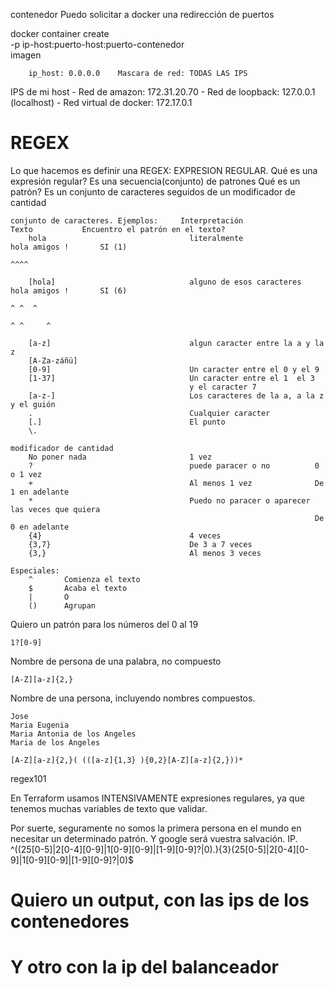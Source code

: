 contenedor
    Puedo solicitar a docker una redirección de puertos
    
docker container create \
    -p ip-host:puerto-host:puerto-contenedor \
    imagen
        
        ip_host: 0.0.0.0    Mascara de red: TODAS LAS IPS
    
IPS de mi host
    - Red de amazon:         172.31.20.70
    - Red de loopback:       127.0.0.1 (localhost)
    - Red virtual de docker: 172.17.0.1
    
    
# REGEX

Lo que hacemos es definir una REGEX: EXPRESION REGULAR.
Qué es una expresión regular?
    Es una secuencia(conjunto) de patrones
    Qué es un patrón? 
        Es un conjunto de caracteres seguidos de un modificador de cantidad
    
    conjunto de caracteres. Ejemplos:     Interpretación                    Texto           Encuentro el patrón en el texto?
        hola                                literalmente                    hola amigos !       SI (1)
                                                                            ^^^^
                                                                            
        [hola]                              alguno de esos caracteres       hola amigos !       SI (6)
                                                                            ^ ^  ^
                                                                             ^ ^     ^
    
        [a-z]                               algun caracter entre la a y la z
        [A-Za-záñü]
        [0-9]                               Un caracter entre el 0 y el 9
        [1-37]                              Un caracter entre el 1  el 3 
                                            y el caracter 7
        [a-z-]                              Los caracteres de la a, a la z y el guión
        .                                   Cualquier caracter
        [.]                                 El punto
        \.
    
    modificador de cantidad 
        No poner nada                       1 vez
        ?                                   puede paracer o no          0 o 1 vez
        +                                   Al menos 1 vez              De 1 en adelante
        *                                   Puedo no paracer o aparecer las veces que quiera
                                                                        De 0 en adelante
        {4}                                 4 veces
        {3,7}                               De 3 a 7 veces
        {3,}                                Al menos 3 veces
    
    Especiales:
        ^       Comienza el texto
        $       Acaba el texto
        |       O
        ()      Agrupan
        

Quiero un patrón para los números del 0 al 19

    1?[0-9]

Nombre de persona de una palabra, no compuesto

    [A-Z][a-z]{2,}

Nombre de una persona, incluyendo nombres compuestos.

    Jose
    Maria Eugenia
    Maria Antonia de los Angeles
    Maria de los Angeles
    
    [A-Z][a-z]{2,}( (([a-z]{1,3} ){0,2}[A-Z][a-z]{2,}))*

regex101

En Terraform usamos INTENSIVAMENTE expresiones regulares,
ya que tenemos muchas variables de texto que validar.

Por suerte, seguramente no somos la primera persona en el mundo en necesitar
un determinado patrón.
Y google será vuestra salvación.
IP.   ^((25[0-5]|2[0-4][0-9]|1[0-9][0-9]|[1-9][0-9]?|0)\.){3}(25[0-5]|2[0-4][0-9]|1[0-9][0-9]|[1-9][0-9]?|0)$


# Quiero un output, con las ips de los contenedores
# Y otro con la ip del balanceador